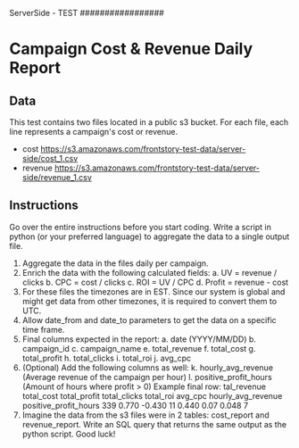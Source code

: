 ServerSide - TEST
#################
# Campaign Cost & Revenue Daily Report
## Data
This test contains two files located in a public s3 bucket.
For each file, each line represents a campaign's cost or revenue.
* cost https://s3.amazonaws.com/frontstory-test-data/server-side/cost_1.csv
* revenue https://s3.amazonaws.com/frontstory-test-data/server-side/revenue_1.csv
## Instructions
Go over the entire instructions before you start coding. Write a script in python (or your preferred language) to
aggregate the data to a single output file.
1. Aggregate the data in the files daily per campaign.
2. Enrich the data with the following calculated fields:
a. UV = revenue / clicks
b. CPC = cost / clicks
c. ROI = UV / CPC
d. Profit = revenue - cost
3. For these files the timezones are in EST. Since our system is global and might get data from other timezones, it
is required to convert them to UTC.
4. Allow date_from and date_to parameters to get the data on a specific time frame.
5. Final columns expected in the report:
a. date (YYYY/MM/DD)
b. campaign_id
c. campaign_name
e. total_revenue
f. total_cost
g. total_profit
h. total_clicks
i. total_roi
j. avg_cpc
6. (Optional) Add the following columns as well:
k. hourly_avg_revenue (Average revenue of the campaign per hour)
l. positive_profit_hours (Amount of hours where profit > 0)
Example final row:
tal_revenue total_cost total_profit total_clicks total_roi avg_cpc hourly_avg_revenue positive_profit_hours
339 0.770 -0.430 11 0.440 0.07 0.048 7
7. Imagine the data from the s3 files were in 2 tables: cost_report and revenue_report. Write an SQL query that
returns the same output as the python script.
Good luck!